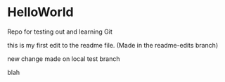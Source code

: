 # HelloWorld
Repo for testing out and learning Git

this is my first edit to the readme file. (Made in the readme-edits branch)

new change made on local test branch

blah